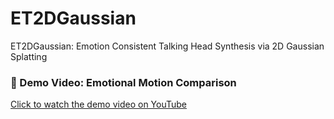 # ET2DGaussian
ET2DGaussian: Emotion Consistent Talking Head Synthesis via 2D Gaussian Splatting

### 🎥 Demo Video: Emotional Motion Comparison

[Click to watch the demo video on YouTube](https://youtu.be/8OI_xcissU0)



